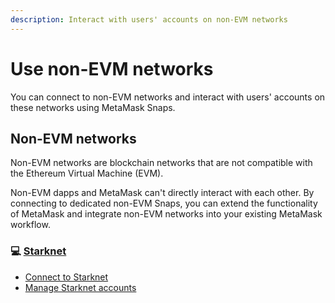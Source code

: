 ```yaml
---
description: Interact with users' accounts on non-EVM networks
---
```


# Use non-EVM networks
You can connect to non-EVM networks and interact with users' accounts on these networks using MetaMask Snaps.

## Non-EVM networks

Non-EVM networks are blockchain networks that are not compatible with the Ethereum Virtual Machine (EVM).

Non-EVM dapps and MetaMask can't directly interact with each other.
By connecting to dedicated non-EVM Snaps, you can extend the functionality of MetaMask and integrate non-EVM networks into your existing MetaMask workflow.

<div class="cards">
  <div class="card">
    <div class="card__header">
      <h3>💻 <a href="/wallet/how-to/use-non-evm-networks/starknet/">Starknet</a></h3>
    </div>
    <div class="card__body">
      <ul>
        <li><a href="/wallet/how-to/use-non-evm-networks/starknet/connect-to-starknet">Connect to Starknet</a></li>
        <li><a href="/wallet/how-to/use-non-evm-networks/starknet/manage-starknet-accounts">Manage Starknet accounts</a></li>
      </ul>
    </div>
  </div>
</div>
